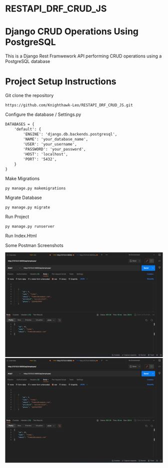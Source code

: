 # RESTAPI_DRF_CRUD_JS
# Django CRUD Operations Using PostgreSQL
This is a Django Rest Framwework API  performing CRUD operations using a PostgreSQL database



# Project Setup Instructions
Git clone the repository 
```
https://github.com/Knighthawk-Leo/RESTAPI_DRF_CRUD_JS.git
```
Configure the database / Settings.py
```
DATABASES = {
    'default': {
        'ENGINE': 'django.db.backends.postgresql',
        'NAME': 'your_database_name',
        'USER': 'your_username',
        'PASSWORD': 'your_password',
        'HOST': 'localhost',
        'PORT': '5432',
    }
}

```

 Make Migrations
```
py manage.py makemigrations
```
 Migrate Database
```
py manage.py migrate
```
 Run Project
```
py manage.py runserver
```
 Run Index.Html


Some Postman Screenshots 

![CRUD GET](https://github.com/Knighthawk-Leo/RESTAPI_DRF_CRUD_JS/blob/main/crud01.png)
![CRUD POST](https://github.com/Knighthawk-Leo/RESTAPI_DRF_CRUD_JS/blob/main/crud01.png)
